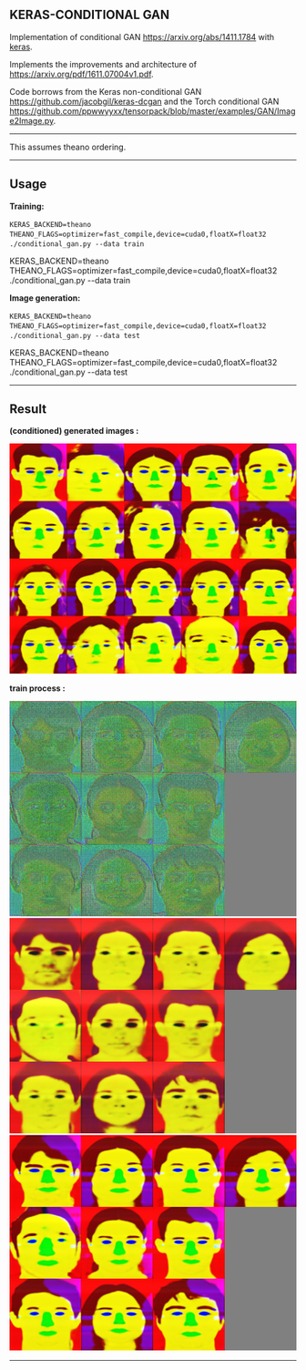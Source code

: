 ## KERAS-CONDITIONAL GAN ##

Implementation of conditional GAN https://arxiv.org/abs/1411.1784 with [keras](https://github.com/fchollet/keras).

Implements the improvements and architecture of https://arxiv.org/pdf/1611.07004v1.pdf.

Code borrows from the Keras non-conditional GAN https://github.com/jacobgil/keras-dcgan and the Torch conditional GAN https://github.com/ppwwyyxx/tensorpack/blob/master/examples/GAN/Image2Image.py.

---

This assumes theano ordering.

---

## Usage


**Training:**

 `KERAS_BACKEND=theano THEANO_FLAGS=optimizer=fast_compile,device=cuda0,floatX=float32 ./conditional_gan.py --data train`



  KERAS_BACKEND=theano THEANO_FLAGS=optimizer=fast_compile,device=cuda0,floatX=float32 ./conditional_gan.py --data train



**Image generation:**

 `KERAS_BACKEND=theano THEANO_FLAGS=optimizer=fast_compile,device=cuda0,floatX=float32 ./conditional_gan.py --data test`



  KERAS_BACKEND=theano THEANO_FLAGS=optimizer=fast_compile,device=cuda0,floatX=float32 ./conditional_gan.py --data test


---


## Result



**(conditioned) generated images :** 



![generated_image.png](./assets/generated.png)



**train process :**



![training_process1.gif](./assets/0_0.png)
![training_process2.gif](./assets/13_0.png)
![training_process3.gif](./assets/99_0.png)




---
